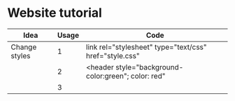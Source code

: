 # Website tutorial


|      Idea     | Usage |                         Code                                |               
| ------------- | ----- | ----------------------------------------------------------- | 
| Change styles |   1   |link rel="stylesheet" type="text/css" href="style.css"     |
|               |   2   |<header style="background-color:green"; color: red"|
|               |   3   |  <style> li{ background-color: purple;color: orangered;}    |
|    Coloring   |   1   |     border: 5px dashed rgba(34, 102, 102, 0.5);      |
|               |  exp  |         (r ,  g ,  b , transparency 0~1 ) |
|               |  web  | [Paletton](https://paletton.com/#uid=7000u0kllllaFw0g0qFqFg0w0aF)|
